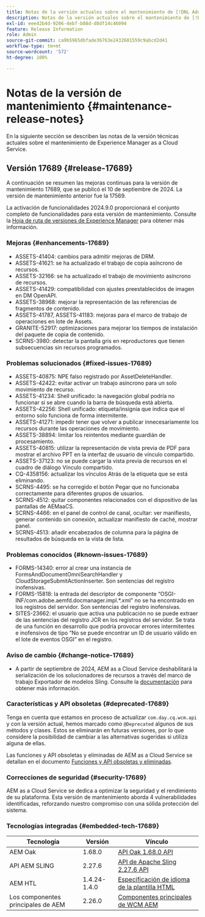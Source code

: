 ```yaml
---
title: Notas de la versión actuales sobre el mantenimiento de [!DNL Adobe Experience Manager] as a Cloud Service.
description: Notas de la versión actuales sobre el mantenimiento de [!DNL Adobe Experience Manager] as a Cloud Service.
exl-id: eee42b4d-9206-4ebf-b88d-d8df14c46094
feature: Release Information
role: Admin
source-git-commit: ca9b5965dbfade36763e2432601559c9abcd2d41
workflow-type: tm+mt
source-wordcount: '572'
ht-degree: 100%

---
```



# Notas de la versión de mantenimiento {#maintenance-release-notes}

En la siguiente sección se describen las notas de la versión técnicas actuales sobre el mantenimiento de Experience Manager as a Cloud Service.

## Versión 17689 {#release-17689}

A continuación se resumen las mejoras continuas para la versión de mantenimiento 17689, que se publicó el 10 de septiembre de 2024. La versión de mantenimiento anterior fue la 17569.

La activación de funcionalidades 2024.9.0 proporcionará el conjunto completo de funcionalidades para esta versión de mantenimiento. Consulte la [Hoja de ruta de versiones de Experience Manager](https://experienceleague.adobe.com/es/docs/experience-manager-release-information/aem-release-updates/update-releases-roadmap) para obtener más información.

### Mejoras {#enhancements-17689}

* ASSETS-41404: cambios para admitir mejoras de DRM.
* ASSETS-41621: se ha actualizado el trabajo de copia asíncrono de recursos.
* ASSETS-32166: se ha actualizado el trabajo de movimiento asíncrono de recursos.
* ASSETS-41429: compatibilidad con ajustes preestablecidos de imagen en DM OpenAPI.
* ASSETS-38968: mejorar la representación de las referencias de fragmentos de contenido.
* ASSETS-41787, ASSETS-41183: mejoras para el marco de trabajo de operaciones en lote de Assets.
* GRANITE-52917: optimizaciones para mejorar los tiempos de instalación del paquete de copia de contenido.
* SCRNS-3980: detectar la pantalla gris en reproductores que tienen subsecuencias sin recursos programados.

### Problemas solucionados {#fixed-issues-17689}

* ASSETS-40875: NPE falso registrado por AssetDeleteHandler.
* ASSETS-42422: evitar activar un trabajo asíncrono para un solo movimiento de recurso.
* ASSETS-41234: Shell unificado: la navegación global podría no funcionar si se abre cuando la barra de búsqueda está abierta.
* ASSETS-42256: Shell unificado: etiqueta/insignia que indica que el entorno solo funciona de forma intermitente.
* ASSETS-41271: impedir tener que volver a publicar innecesariamente los recursos durante las operaciones de movimiento.
* ASSETS-38894: limitar los reintentos mediante guardián de procesamiento.
* ASSETS-40815: utilizar la representación de vista previa de PDF para mostrar el archivo PPT en la interfaz de usuario de vínculo compartido.
* ASSETS-37123: no se puede cargar la vista previa de recursos en el cuadro de diálogo Vínculo compartido.
* CQ-4358156: actualizar los vínculos Atrás de la etiqueta que se está eliminando.
* SCRNS-4495: se ha corregido el botón Pegar que no funcionaba correctamente para diferentes grupos de usuarios.
* SCRNS-4512: quitar componentes relacionados con el dispositivo de las pantallas de AEMaaCS.
* SCRNS-4466: en el panel de control de canal, ocultar: ver manifiesto, generar contenido sin conexión, actualizar manifiesto de caché, mostrar panel.
* SCRNS-4513: añadir encabezados de columna para la página de resultados de búsqueda en la vista de lista.

### Problemas conocidos {#known-issues-17689}

* FORMS-14340: error al crear una instancia de FormsAndDocumentOmniSearchHandler y CloudStorageSubmitActionInserter. Son sentencias del registro inofensivas.
* FORMS-15818: la entrada del descriptor de componente “OSGI-INF/com.adobe.aemfd.docmanager.impl.*.xml” no se ha encontrado en los registros del servidor. Son sentencias del registro inofensivas.
* SITES-23662: el usuario que activa una publicación no se puede extraer de las sentencias del registro JCR en los registros del servidor. Se trata de una función en desarrollo que podría provocar errores intermitentes e inofensivos de tipo “No se puede encontrar un ID de usuario válido en el lote de eventos OSGI” en el registro.

### Aviso de cambio {#change-notice-17689}

* A partir de septiembre de 2024, AEM as a Cloud Service deshabilitará la serialización de los solucionadores de recursos a través del marco de trabajo Exportador de modelos Sling. Consulte la [documentación](/help/implementing/developing/hybrid/disallow-the-serialization-of-resourceresolvers-via-sling-model-exporter.md) para obtener más información.

### Características y API obsoletas {#deprecated-17689}

Tenga en cuenta que estamos en proceso de actualizar `com.day.cq.wcm.api` y con la versión actual, hemos marcado como `@Deprecated` algunos de sus métodos y clases. Estos se eliminarán en futuras versiones, por lo que considere la posibilidad de cambiar a las alternativas sugeridas si utiliza alguna de ellas.

Las funciones y API obsoletas y eliminadas de AEM as a Cloud Service se detallan en el documento [Funciones y API obsoletas y eliminadas](/help/release-notes/deprecated-removed-features.md).

### Correcciones de seguridad {#security-17689}

AEM as a Cloud Service se dedica a optimizar la seguridad y el rendimiento de su plataforma. Esta versión de mantenimiento aborda 4 vulnerabilidades identificadas, reforzando nuestro compromiso con una sólida protección del sistema.

### Tecnologías integradas {#embedded-tech-17689}

| Tecnología | Versión | Vínculo |
|---|---|---|
| AEM Oak | 1.68.0 | [API Oak 1.68.0 API](https://www.javadoc.io/doc/org.apache.jackrabbit/oak-api/1.68.0/index.html) |
| API AEM SLING | 2.27.6 | [API de Apache Sling 2.27.6 API](https://www.javadoc.io/doc/org.apache.sling/org.apache.sling.api/latest/index.html) |
| AEM HTL | 1.4.24-1.4.0 | [Especificación de idioma de la plantilla HTML](https://github.com/adobe/htl-spec) |
| Los componentes principales de AEM | 2.26.0 | [Componentes principales de WCM AEM](https://github.com/adobe/aem-core-wcm-components) |
